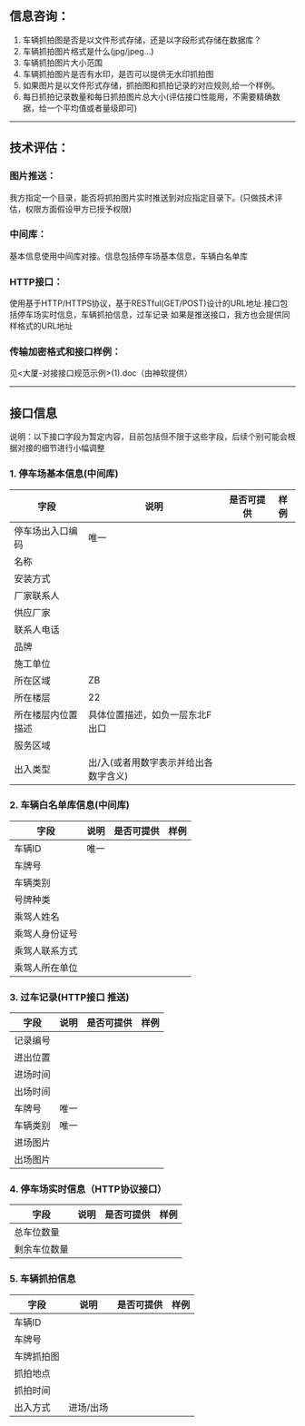 ## 信息咨询：
1. 车辆抓拍图是否是以文件形式存储，还是以字段形式存储在数据库？
2. 车辆抓拍图片格式是什么(jpg/jpeg...)
3. 车辆抓拍图片大小范围
4. 车辆抓拍图片是否有水印，是否可以提供无水印抓拍图  
5. 如果图片是以文件形式存储，抓拍图和抓拍记录的对应规则,给一个样例。
6. 每日抓拍记录数量和每日抓拍图片总大小(评估接口性能用，不需要精确数据，给一个平均值或者量级即可)

----
## 技术评估：  

### 图片推送：
我方指定一个目录，能否将抓拍图片实时推送到对应指定目录下。(只做技术评估，权限方面假设甲方已授予权限)

### 中间库：
基本信息使用中间库对接。信息包括停车场基本信息，车辆白名单库

### HTTP接口：
使用基于HTTP/HTTPS协议，基于RESTful(GET/POST)设计的URL地址.接口包括停车场实时信息，车辆抓拍信息，过车记录
如果是推送接口，我方也会提供同样格式的URL地址

### 传输加密格式和接口样例：
见<大厦-对接接口规范示例>(1).doc（由神软提供）

----

## 接口信息

说明：以下接口字段为暂定内容，目前包括但不限于这些字段，后续个别可能会根据对接的细节进行小幅调整
### 1. 停车场基本信息(中间库)
|字段|说明|是否可提供|样例|
|--|--|--|--|
停车场出入口编码|唯一| 
名称|
安装方式|
厂家联系人|
供应厂家|
联系人电话|
品牌|
施工单位|
所在区域|ZB
所在楼层|22
所在楼层内位置描述|具体位置描述，如负一层东北F出口
服务区域|
出入类型|出/入(或者用数字表示并给出各数字含义)

### 2. 车辆白名单库信息(中间库)

|字段|说明|是否可提供|样例|
|--|--|--|--|
车辆ID|唯一
车牌号|
车辆类别|
号牌种类|
乘驾人姓名|
乘驾人身份证号|
乘驾人联系方式|
乘驾人所在单位|

### 3. 过车记录(HTTP接口 推送)

|字段|说明|是否可提供|样例|
|--|--|--|--|
记录编号|
进出位置|
进场时间|
出场时间|
车牌号|唯一
车辆类别|唯一
进场图片|
出场图片|

### 4. 停车场实时信息（HTTP协议接口）

|字段|说明|是否可提供|样例|
|--|--|--|--|
总车位数量|
剩余车位数量|

### 5. 车辆抓拍信息

|字段|说明|是否可提供|样例|
|--|--|--|--|
车辆ID|
车牌号|
车牌抓拍图|
抓拍地点|
抓拍时间|
出入方式| 进场/出场

